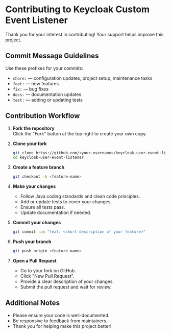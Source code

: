 # Contributing to Keycloak Custom Event Listener

Thank you for your interest in contributing! Your support helps improve this project.

## Commit Message Guidelines

Use these prefixes for your commits:

- `chore:` — configuration updates, project setup, maintenance tasks
- `feat:` — new features
- `fix:` — bug fixes
- `docs:` — documentation updates
- `test:` — adding or updating tests

## Contribution Workflow

1. **Fork the repository**  
    Click the "Fork" button at the top right to create your own copy.

2. **Clone your fork**
    ```bash
    git clone https://github.com/<your-username>/keycloak-user-event-listener.git
    cd keycloak-user-event-listener
    ```

3. **Create a feature branch**
    ```bash
    git checkout -b <feature-name>
    ```

4. **Make your changes**
    - Follow Java coding standards and clean code principles.
    - Add or update tests to cover your changes.
    - Ensure all tests pass.
    - Update documentation if needed.

5. **Commit your changes**
    ```bash
    git commit -am "feat: <short description of your feature>"
    ```

6. **Push your branch**
    ```bash
    git push origin <feature-name>
    ```

7. **Open a Pull Request**
    - Go to your fork on GitHub.
    - Click "New Pull Request".
    - Provide a clear description of your changes.
    - Submit the pull request and wait for review.

## Additional Notes

- Please ensure your code is well-documented.
- Be responsive to feedback from maintainers.
- Thank you for helping make this project better!

